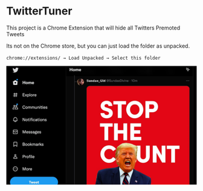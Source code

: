 # TwitterTuner

This project is a Chrome Extension that will hide all Twitters Premoted Tweets

Its not on the Chrome store, but you can just load the folder as unpacked. 

`chrome://extensions/ → Load Unpacked → Select this folder`


![img](images/header.jpg)
